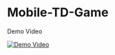 # Mobile-TD-Game
Demo Video

[![Demo Video](https://i9.ytimg.com/vi/JVNJIdXErqA/mq2.jpg?sqp=CPDVu4gG&rs=AOn4CLDFodWSSZdDpgEIWQzn3SaNAjPpIA)](https://www.youtube.com/watch?v=JVNJIdXErqA)

